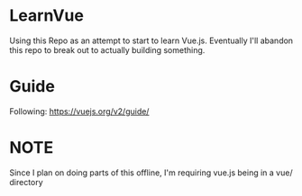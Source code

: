 # LearnVue
Using this Repo as an attempt to start to learn Vue.js.  Eventually I'll abandon this repo to break out to actually building something.

# Guide
Following: https://vuejs.org/v2/guide/
# NOTE
Since I plan on doing parts of this offline, I'm requiring vue.js being in a vue/ directory